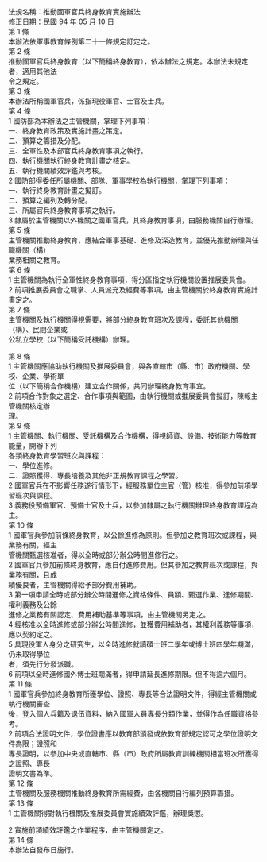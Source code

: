 法規名稱：推動國軍官兵終身教育實施辦法  
修正日期：民國 94 年 05 月 10 日  
第 1 條  
本辦法依軍事教育條例第二十一條規定訂定之。  
第 2 條  
推動國軍官兵終身教育（以下簡稱終身教育），依本辦法之規定。本辦法未規定者，適用其他法  
令之規定。  
第 3 條  
本辦法所稱國軍官兵，係指現役軍官、士官及士兵。  
第 4 條  
1 國防部為本辦法之主管機關，掌理下列事項：  
一、終身教育政策及實施計畫之策定。  
二、預算之籌措及分配。  
三、全軍性及本部官兵終身教育事項之執行。  
四、執行機關執行終身教育計畫之核定。  
五、執行機關績效評鑑與考核。  
2 國防部得委任所屬機關、部隊、軍事學校為執行機關，掌理下列事項：  
一、執行終身教育計畫之擬訂。  
二、預算之編列及轉分配。  
三、所屬官兵終身教育事項之執行。  
3 隸屬於主管機關以外機關之國軍官兵，其終身教育事項，由服務機關自行辦理。  
第 5 條  
主管機關推動終身教育，應結合軍事基礎、進修及深造教育，並優先推動辦理與任職機關（構）  
業務相關之教育。  
第 6 條  
1 主管機關為執行全軍性終身教育事項，得分區指定執行機關設置推展委員會。  
2 前項推展委員會之職掌、人員派充及經費等事項，由主管機關於終身教育實施計畫定之。  
第 7 條  
主管機關及執行機關得視需要，將部分終身教育班次及課程，委託其他機關（構）、民間企業或  
公私立學校（以下簡稱受託機構）辦理。  


第 8 條  
1 主管機關應協助執行機關及推展委員會，與各直轄市（縣、市）政府機關、學校、企業、學術單  
位（以下簡稱合作機構）建立合作關係，共同辦理終身教育事宜。  
2 前項合作對象之選定、合作事項與範圍，由執行機關或推展委員會擬訂，陳報主管機關核定辦  
理。  
第 9 條  
1 主管機關、執行機關、受託機構及合作機構，得視師資、設備、技術能力等教育能量，開辦下列  
各類終身教育學習班次與課程：  
一、學位進修。  
二、證照獲得、專長培養及其他非正規教育課程之學習。  
2 國軍官兵在不影響任務遂行情形下，經服務單位主官（管）核准，得參加前項學習班次與課程。  
3 義務役預備軍官、預備士官及士兵，以參加隸屬之執行機關辦理終身教育課程為主。  
第 10 條  
1 國軍官兵參加前條終身教育，以公餘進修為原則。但參加之教育班次或課程，與業務有關，經主  
管機關甄選核准者，得以全時或部分辦公時間進修行之。  
2 國軍官兵參加前條終身教育，應自付進修費用。但其參加之教育班次或課程，與業務有關，且成  
績優良者，主管機關得給予部分費用補助。  
3 第一項申請全時或部分辦公時間進修之資格條件、員額、甄選作業、進修期間、權利義務及公餘  
進修之業務有關認定、費用補助基準等事項，由主管機關另定之。  
4 經核准以全時進修或部分辦公時間進修，並獲費用補助者，其權利義務等事項，應以契約定之。  
5 具現役軍人身分之研究生，以全時進修就讀碩士班二學年或博士班四學年期滿，仍未取得學位  
者，須先行分發派職。  
6 前項以全時進修國外博士班期滿者，得申請延長進修期限。但不得逾六個月。  
第 11 條  
1 國軍官兵參加終身教育所獲學位、證照、專長等合法證明文件，得經主管機關或執行機關審查  
後，登入個人兵籍及退伍資料，納入國軍人員專長分類作業，並得作為任職資格參考。  
2 前項合法證明文件，學位證書應以教育部頒發或依教育部規定認可之學位證明文件為限；證照和  
專長證明，以參加中央或直轄市、縣（市）政府所屬教育訓練機關相當班次所獲得之證照、專長  
證明文書為準。  
第 12 條  
主管機關及服務機關推動終身教育所需經費，由各機關自行編列預算籌措。  
第 13 條  
1 主管機關得對執行機關及推展委員會實施績效評鑑，辦理獎懲。  


2 實施前項績效評鑑之作業程序，由主管機關定之。  
第 14 條  
本辦法自發布日施行。  


